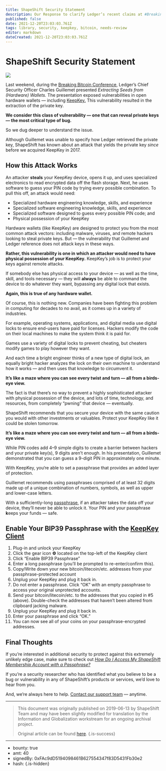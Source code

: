 ```yaml
---
title: ShapeShift Security Statement
description: Our Response to clarify Ledger’s recent claims at #BreakingBitcoin.
published: false
date: 2021-12-20T23:03:03.761Z
tags: library, security, keepkey, bitcoin, needs-review
editor: markdown
dateCreated: 2021-12-20T23:03:03.761Z
---
```


# ShapeShift Security Statement

![](https://assets.website-files.com/5e9a09610b7dce71f87f7f17/5e9fdf3cce036369ec8de731_1_R53l5-JzGtTc0ZTNCs9HfQ.png)

Last weekend, during the [Breaking Bitcoin Conference](https://twitter.com/breakingbitcoin), Ledger’s Chief Security Officer Charles Guillemet presented *Extracting Seeds from (Hardware) Wallets.* The presentation exposed vulnerabilities in open hardware wallets — including [KeepKey.](https://www.keepkey.com/) This vulnerability resulted in the extraction of the private key.

**We consider this class of vulnerability — one that can reveal private keys — the most critical type of bug.**

So we dug deeper to understand the issue.

Although Guillemet was unable to specify how Ledger retrieved the private key, ShapeShift has known about an attack that yields the private key *since* before we acquired KeepKey in 2017.<br/> 

## How this Attack Works

An attacker **steals** your KeepKey device, opens it up, and uses specialized electronics to read encrypted data off the flash storage. Next, he uses software to guess your PIN code by trying every possible combination. To pull this off, an attack would need:

* Specialized hardware engineering knowledge, skills, and experience
* Specialized software engineering knowledge, skills, and experience
* Specialized software designed to guess every possible PIN code; and
* Physical possession of your KeepKey

Hardware wallets (like KeepKey) are designed to protect you from the most common attack vectors: including malware, viruses, and remote hackers looking to steal private keys. But — the vulnerability that Guillemet and Ledger reference does not attack keys in these ways.

**Rather, this vulnerability is one in which an attacker would need to have physical possession of your KeepKey.** KeepKey’s job is to protect your keys against remote attacks.

If somebody else has physical access to your device — as well as the time, skill, and tools necessary — they will **always** be able to command the device to do whatever they want, bypassing any digital lock that exists.

**Again, this is true of any hardware wallet.**

Of course, this is nothing new. Companies have been fighting this problem in computing for decades to no avail, as it comes up in a variety of industries.

For example, operating systems, applications, and digital media use digital locks to ensure end-users have paid for licenses. Hackers modify the code on their local machines to make the system think it is paid for.

Games use a variety of digital locks to prevent cheating, but cheaters modify games to play however they want.

And each time a bright engineer thinks of a new type of digital lock, an equally bright hacker analyzes the lock on their own machine to understand how it works — and then uses that knowledge to circumvent it.

**It’s like a maze where you can see every twist and turn — all from a birds-eye view.**

The fact is that there’s no way to prevent a highly sophisticated attacker with physical possession of the device, and lots of time, technology, and resources, from completely “pwning” that device — eventually.

ShapeShift recommends that you secure your device with the same caution you would with other investments or valuables. Protect your KeepKey like it could be stolen tomorrow.

**It’s like a maze where you can see every twist and turn — all from a birds-eye view.**

While PIN codes add 4–9 simple digits to create a barrier between hackers and your private key(s), 9 digits aren’t enough. In his presentation, Guillemet demonstrated that you can guess a 9-digit PIN in approximately one minute.

With KeepKey, you‘re able to set a passphrase that provides an added layer of protection.

Guillemet recommends using passphrases comprised of at least 32 digits made up of a unique combination of numbers, symbols, as well as upper and lower-case letters.

With a sufficiently-long [passphrase](https://keepkey.zendesk.com/hc/en-us/articles/360000616300-How-Do-I-Access-My-ShapeShift-Membership-Account-with-a-Passphrase-), if an attacker takes the data off your device, they’ll never be able to unlock it. Your PIN and your passphrase **k**eeps your funds — safe.<br/> 

## Enable Your BIP39 Passphrase with the [KeepKey Client](https://chrome.google.com/webstore/detail/keepkey-client/idgiipeogajjpkgheijapngmlbohdhjg)

1. Plug-in and unlock your KeepKey
2. Click the gear icon **⚙️** located on the top-left of the KeepKey client
3. Click “Enable BIP39 Passphrase”
4. Enter a long passphrase (you’ll be prompted to re-enter/confirm this).
5. Copy/Write down your new bitcoin/litecoin/etc. addresses from your passphrase-protected account
6. Unplug your KeepKey and plug it back in.
7. Do not enter a passphrase. Click “OK” with an empty passphrase to access your original unprotected accounts.
8. Send your bitcoin/litecoin/etc. to the addresses that you copied in #5 (above). Double-check the addresses that haven’t been altered from clipboard jacking malware.
9. Unplug your KeepKey and plug it back in.
10. Enter your passphrase and click “OK.”
11. You can now see all of your coins on your passphrase-encrypted addresses.<br/> 

## Final Thoughts

If you’re interested in additional security to protect against this extremely unlikely edge case, make sure to check out [*How Do I Access My ShapeShift Membership Account with a Passphrase?*](https://keepkey.zendesk.com/hc/en-us/articles/360000616300-How-Do-I-Access-My-ShapeShift-Membership-Account-with-a-Passphrase-)

If you’re a security researcher who has identified what you believe to be a bug or vulnerability in any of ShapeShift’s products or services, we’d love to hear from you.

And, we’re always here to help. [Contact our support team](https://shapeshift.zendesk.com/hc/en-us/requests/new) — anytime.

---

> This document was originally published on 2019-06-13 by ShapeShift Team and may have been slightly modified for translation by the Information and Globalization workstream for an ongoing archival project.
>
> Original article can be found [here](https://shapeshift.com/library/shapeshift-security-statement).
{.is-success}

---

- bounty: true
- amt: 40
- signedBy: 0xFAc9dD5194098461B627554347f83D5431Fb30e2
- hash: 
{.is-hidden}